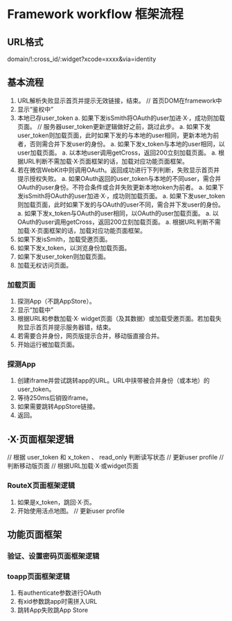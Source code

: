 # Framework workflow 框架流程

## URL格式
domain/!:cross\_id/:widget?xcode=xxxx&via=identity


## 基本流程
1. URL解析失败显示首页并提示无效链接，结束。    // 首页DOM在framework中
1. 显示“鉴权中”
1. 本地已存user\_token
    a. 如果下发isSmith将OAuth的user加进·X·，成功则加载页面。 // 服务器user\_token更新逻辑做好之前，跳过此步。
    a. 如果下发user\_token则加载页面，此时如果下发的与本地的user相同，更新本地为前者，否则需合并下发user的身份。
    a. 如果下发x\_token与本地的user相同，以user加载页面。
    a. 以本地user调用getCross，返回200立刻加载页面。
    a. 根据URL判断不需加载·X·页面框架的话，加载对应功能页面框架。
1. 若在微信WebKit中则调用OAuth。返回成功进行下列判断，失败显示首页并提示授权失败。
    a. 如果OAuth返回的user\_token与本地的不同user，需合并OAuth的user身份。不符合条件或合并失败更新本地token为前者。
    a. 如果下发isSmith将OAuth的user加进·X·，成功则加载页面。
    a. 如果下发user\_token则加载页面，此时如果下发的与OAuth的user不同，需合并下发user的身份。
    a. 如果下发x\_token与OAuth的user相同，以OAuth的user加载页面。
    a. 以OAuth的user调用getCross，返回200立刻加载页面。
    a. 根据URL判断不需加载·X·页面框架的话，加载对应功能页面框架。
1. 如果下发isSmith，加载受邀页面。
1. 如果下发x\_token，以浏览身份加载页面。
1. 如果下发user\_token则加载页面。
1. 加载无权访问页面。


### 加载页面
1. 探测App（不跳AppStore）。
1. 显示“加载中”
1. 根据URL和参数加载·X· widget页面（及其数据）或加载受邀页面。若加载失败显示首页并提示服务器错，结束。
1. 若需要合并身份，网页版提示合并，移动版直接合并。
1. 开始运行被加载页面。


### 探测App
1. 创建iframe并尝试跳转app的URL。URL中挟带被合并身份（或本地）的user\_token。
1. 等待250ms后销毁iframe。
1. 如果需要跳转AppStore链接。
1. 返回。


## ·X·页面框架逻辑
// 根据 user\_token 和 x\_token 、 read\_only 判断读写状态
// 更新user profile
// 判断移动版页面
// 根据URL加载·X·或widget页面


### RouteX页面框架逻辑
1. 如果是x\_token，跳回·X·页。
1. 开始使用活点地图。
// 更新user profile


##  功能页面框架
### 验证、设置密码页面框架逻辑


### toapp页面框架逻辑
1. 有authenticate参数进行OAuth
1. 有xid参数跳app时需拼入URL
1. 跳转App失败跳App Store